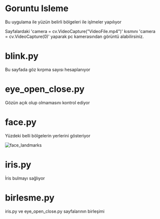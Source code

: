 # Goruntu Isleme
Bu uygulama ile yüzün belirli bölgeleri ile işlmeler yapılıyor

Sayfalardaki 'camera = cv.VideoCapture("VideoFile.mp4")' kısmını 'camera = cv.VideoCapture(0)' yaparak pc kamerasından görüntü alabilirsiniz.

# blink.py
Bu sayfada göz kırpma sayısı hesaplanıyor

# eye_open_close.py
Gözün açık olup olmamasını kontrol ediyor

# face.py
Yüzdeki belli bölgelerin yerlerini gösteriyor

![face_landmarks](https://user-images.githubusercontent.com/78644723/204847023-739ddc8f-6a96-4591-a651-764ea92813a1.png)

# iris.py
İris bulmayı sağlıyor

# birlesme.py
iris.py ve eye_open_close.py sayfalarının birleşimi 
